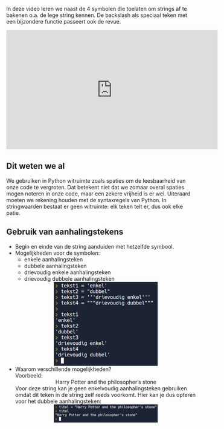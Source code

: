 In deze video leren we naast de 4 symbolen die toelaten om strings af te bakenen o.a. de lege string kennen. De backslash als speciaal teken met een bijzondere functie passeert ook de revue.

<div align="center">
  <iframe width="560" height="315" src="https://www.youtube.com/embed/81YEEXJAk8U" title="YouTube video player" frameborder="0" allow="accelerometer; autoplay; clipboard-write; encrypted-media; gyroscope; picture-in-picture; web-share" allowfullscreen></iframe>
</div>

## Dit weten we al
We gebruiken in Python witruimte zoals spaties om de leesbaarheid van onze code te vergroten. Dat betekent niet dat we zomaar overal spaties mogen noteren in onze code, maar een zekere vrijheid is er wel. Uiteraard moeten we rekening houden met de syntaxregels van Python. In stringwaarden bestaat er geen witruimte: elk teken telt er, dus ook elke patie.

## Gebruik van aanhalingstekens
<ul> 
  <li>Begin en einde van de string aanduiden met hetzelfde symbool.</li>
  <li>Mogelijkheden voor de symbolen:
    <ul>
      <li>enkele aanhalingsteken</li>
      <li>dubbele aanhalingsteken</li>
      <li>drievoudig enkele aanhalingsteken</li>
      <li>drievoudig dubbele aanhalingsteken</li>
    </ul>
    <div align="center">
      <img src="media/aanhalingstekens.png" align="center" width="275px" data-caption="Gebruik van aanhalingstekens." />
    </div>
  </li>
  <li>Waarom verschillende mogelijkheden?<br>
    Voorbeeld:<br>
    <div align="center">
      Harry Potter and the philosopher’s stone
    </div>
    Voor deze string kan je geen enkelvoudig aanhalingsteken gebruiken omdat dit teken in de string zelf reeds voorkomt. Hier kan je dus opteren voor het dubbele         aanhalingsteken:
    <div align="center">
      <img src="media/aanhalingstekens_vb1.png" align="center" width="275px" data-caption="Gebruik van aanhalingstekens." />
    </div>
  </li>
</ul>
